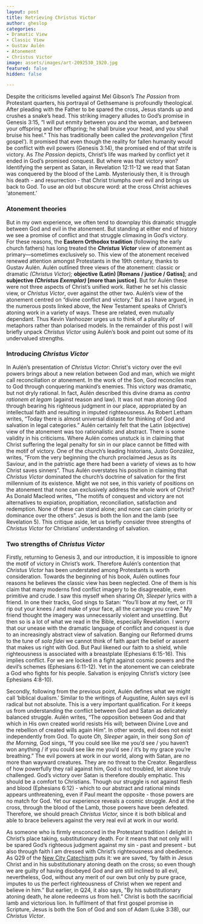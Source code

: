 ```yaml
---
layout: post
title: Retrieving Christus Victor
author: gheslop
categories:
- Dramatic View
- Classic View
- Gustav Aulén
- Atonement
- Christus Victor
image: assets/images/art-2092530_1920.jpg
featured: false
hidden: false

---
```

Despite the criticisms levelled against Mel Gibson’s _The Passion_ from Protestant quarters, his portrayal of Gethsemane is profoundly theological. After pleading with the Father to be spared the cross, Jesus stands up and crushes a snake’s head. This striking imagery alludes to God’s promise in Genesis 3:15, “I will put enmity between you and the woman, and between your offspring and her offspring; he shall bruise your head, and you shall bruise his heel.” This has traditionally been called the _protevangelion_ (‘first gospel’). It promised that even though the reality for fallen humanity would be conflict with evil powers (Genesis 3:14), the promised end of that strife is victory. As _The Passion_ depicts, Christ’s life was marked by conflict yet it ended in God’s promised conquest. But where was that victory won? Identifying the serpent as Satan, in Revelation 12:11-12 we read that Satan was conquered by the blood of the Lamb. Mysteriously then, it is through his death - and resurrection - that Christ triumphs over evil and brings us back to God. To use an old but obscure word: at the cross Christ achieves ‘atonement.’

### Atonement theories

But in my own experience, we often tend to downplay this dramatic struggle between God and evil in the atonement. But standing at either end of history we see a promise of conflict and that struggle climaxing in God’s victory. For these reasons, the **Eastern Orthodox tradition** (following the early church fathers) has long treated the **_Christus Victor_** view of atonement as primary—sometimes exclusively so. This view of the atonement received renewed attention amongst Protestants in the 19th century, thanks to Gustav Aulén. Aulén outlined three views of the atonement: classic or dramatic _(Christus Victor);_ **objective (Latin) \[Romans / justice / Gatiss\]**; and **subjective _(Christus Exemplar)_ \[more than justice\]**. But for Aulén these were not three aspects of Christ’s unified work. Rather he set his classic view, or _Christus Victor_, over against the other two. Aulén’s view of the atonement centred on “divine conflict and victory.” But as I have argued, in the numerous posts linked above, the New Testament speaks of Christ’s atoning work in a variety of ways. These are related, even mutually dependant. Thus Kevin Vanhoozer urges us to think of a plurality of metaphors rather than polarised models. In the remainder of this post I will briefly unpack _Christus Victor_ using Aulén’s book and point out some of its undervalued strengths.

### Introducing _Christus Victor_

In Aulén’s presentation of _Christus Victor_: Christ's victory over the evil powers brings about a new relation between God and man, which we might call reconciliation or atonement. In the work of the Son, God reconciles man to God through conquering mankind’s enemies. This victory was dramatic, but not dryly rational. In fact, Aulén described this divine drama as _contra rationem et legam_ (against reason and law)_._ It was not man atoning God through bearing his righteous judgment in our place, appropriated by an intellectual faith and resulting in imputed righteousness. As Robert Letham writes, “Today there is almost universal distaste for thinking of God and salvation in legal categories.” Aulén certainly felt that the Latin (objective) view of the atonement was too rationalistic and abstract. There is some validity in his criticisms. Where Aulén comes unstuck is in claiming that Christ suffering the legal penalty for sin in our place cannot be fitted with the motif of victory. One of the church’s leading historians, Justo González, writes, “From the very beginning the church proclaimed Jesus as its Saviour, and in the patristic age there had been a variety of views as to how Christ saves sinners”. Thus Aulén overstates his position in claiming that _Christus Victor_ dominated the church’s doctrine of salvation for the first millennium of its existence. Might we not see, in this variety of positions on the atonement that none can exclusively address the whole work of Christ? As Donald Macleod writes, “The motifs of conquest and victory are not alternatives to expiation, propitiation, reconciliation, satisfaction and redemption. None of these can stand alone; and none can claim priority or dominance over the others”. Jesus is both the lion and the lamb (see Revelation 5). This critique aside, let us briefly consider three strengths of _Christus Victor_ for Christians’ understanding of salvation.

### Two strengths of _Christus Victor_

Firstly, returning to Genesis 3, and our introduction, it is impossible to ignore the motif of victory in Christ’s work. Therefore Aulén’s contention that _Christus Victor_ has been understated among Protestants is worth consideration. Towards the beginning of his book, Aulén outlines four reasons he believes the classic view has been neglected. One of them is his claim that many moderns find conflict imagery to be disagreeable, even primitive and crude. I saw this myself when sharing _Oh, Sleeper_ lyrics with a friend. In one their tracks, God sings to Satan: “You’ll bow at my feet, or I’ll rip out your knees / and make of your face, all the carnage you crave.” My friend thought the imagery was unnecessarily violent and unsettling. But then so is a lot of what we read in the Bible, especially Revelation. I worry that our unease with the dramatic language of conflict and conquest is due to an increasingly abstract view of salvation. Banging our Reformed drums to the tune of _sola fidei_ we cannot think of faith apart the belief or assent that makes us right with God. But Paul likened our faith to a shield, while righteousness is associated with a breastplate (Ephesians 6:15-16). This implies conflict. For we are locked in a fight against cosmic powers and the devil’s schemes (Ephesians 6:11-12). Yet in the atonement we can celebrate a God who fights for his people. Salvation is enjoying Christ’s victory (see Ephesians 4:8-10).

Secondly, following from the previous point, Aulén defines what we might call ‘biblical dualism.’ Similar to the writings of Augustine, Aulén says evil is radical but not absolute. This is a very important qualification. For it keeps us from understanding the conflict between God and Satan as delicately balanced struggle. Aulén writes, “The opposition between God and that which in His own created world resists His will; between Divine Love and the rebellion of created wills again Him”. In other words, evil does not exist independently from God. To quote _Oh, Sleeper_ again, in their song _Son of the Morning,_ God sings, “If you could see like me you’d see / you haven’t won anything / if you could see like me you’d see / it’s by my grace you’re breathing.” The evil powers at work in our world, along with Satan, are no more than wayward creatures. They are no threat to the Creator. Regardless of how powerfully they rail against him, God is not troubled, let alone truly challenged. God’s victory over Satan is therefore doubly emphatic. This should be a comfort to Christians. Though our struggle is not against flesh and blood (Ephesians 6:12) - which to our abstract and rational minds appears unthreatening, even if Paul meant the opposite - those powers are no match for God. Yet our experience reveals a cosmic struggle. And at the cross, through the blood of the Lamb, those powers have been defeated. Therefore, we should preach _Christus Victor,_ since it is both biblical and able to brace believers against the very real evil at work in our world.

As someone who is firmly ensconced in the Protestant tradition I delight in Christ’s place taking, substitutionary death. For it means that not only will I be spared God’s righteous judgment against my sin - past and present - but also through faith I am dressed with Christ’s righteousness and obedience. As Q29 of the [New City Catechism](http://newcitycatechism.com "New City Catechism") puts it: we are saved, “by faith in Jesus Christ and in his substitutionary atoning death on the cross; so even though we are guilty of having disobeyed God and are still inclined to all evil, nevertheless, God, without any merit of our own but only by pure grace, imputes to us the perfect righteousness of Christ when we repent and believe in him.” But earlier, in Q24, it also says, "By his substitutionary atoning death, he alone redeems us from hell.” Christ is both the sacrificial lamb and victorious lion. In fulfilment of that first gospel promise in Scripture, Jesus is both the Son of God and son of Adam (Luke 3:38), our _Christus Victor_.